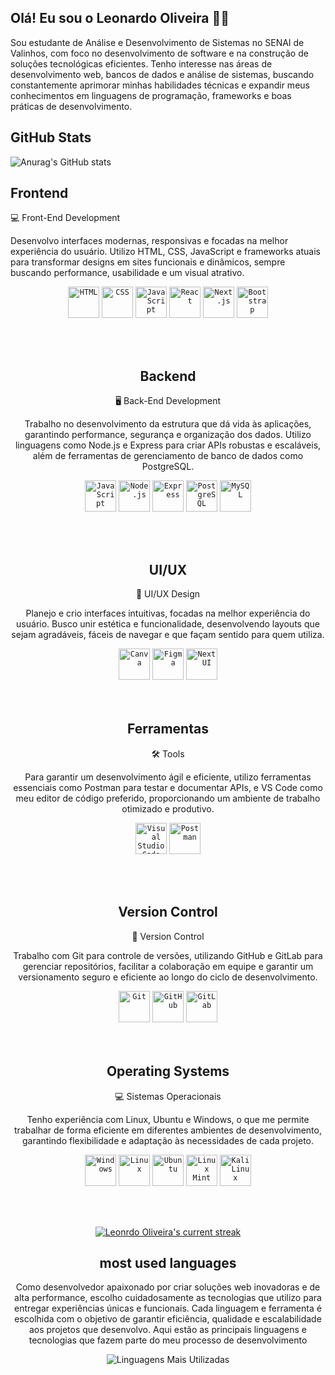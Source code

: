 ## Olá! Eu sou o Leonardo Oliveira 👋🏼
Sou estudante de Análise e Desenvolvimento de Sistemas no SENAI de Valinhos, com foco no desenvolvimento de software e na construção de soluções tecnológicas eficientes. Tenho interesse nas áreas de desenvolvimento web, bancos de dados e análise de sistemas, buscando constantemente aprimorar minhas habilidades técnicas e expandir meus conhecimentos em linguagens de programação, frameworks e boas práticas de desenvolvimento.

## GitHub Stats
![Anurag's GitHub stats](https://github-readme-stats.vercel.app/api?username=PedroLeoo07&show_icons=true&theme=github_dark)

## Frontend
💻 Front-End Development

Desenvolvo interfaces modernas, responsivas e focadas na melhor experiência do usuário. Utilizo HTML, CSS, JavaScript e frameworks atuais para transformar designs em sites funcionais e dinâmicos, sempre buscando performance, usabilidade e um visual atrativo.

<div align="center">
	<code><img width="50" src="https://raw.githubusercontent.com/marwin1991/profile-technology-icons/refs/heads/main/icons/html.png" alt="HTML" title="HTML"/></code>
	<code><img width="50" src="https://raw.githubusercontent.com/marwin1991/profile-technology-icons/refs/heads/main/icons/css.png" alt="CSS" title="CSS"/></code>
	<code><img width="50" src="https://raw.githubusercontent.com/marwin1991/profile-technology-icons/refs/heads/main/icons/javascript.png" alt="JavaScript" title="JavaScript"/></code>
	<code><img width="50" src="https://raw.githubusercontent.com/marwin1991/profile-technology-icons/refs/heads/main/icons/react.png" alt="React" title="React"/></code>
	<code><img width="50" src="https://raw.githubusercontent.com/marwin1991/profile-technology-icons/refs/heads/main/icons/next_js.png" alt="Next.js"/></code>	
	<code><img width="50" src="https://raw.githubusercontent.com/marwin1991/profile-technology-icons/refs/heads/main/icons/bootstrap.png" alt="Bootstrap" title="Bootstrap"/></code>
	
<br/><br/>


## Backend
🖥️ Back-End Development

Trabalho no desenvolvimento da estrutura que dá vida às aplicações, garantindo performance, segurança e organização dos dados. Utilizo linguagens como Node.js e Express para criar APIs robustas e escaláveis, além de ferramentas de gerenciamento de banco de dados como PostgreSQL.


<div align="center">
		<code><img width="50" src="https://raw.githubusercontent.com/marwin1991/profile-technology-icons/refs/heads/main/icons/javascript.png" alt="JavaScript" title="JavaScript"/></code>
	<code><img width="50" src="https://raw.githubusercontent.com/marwin1991/profile-technology-icons/refs/heads/main/icons/node_js.png" alt="Node.js" title="Node.js"/></code>
	<code><img width="50" src="https://raw.githubusercontent.com/marwin1991/profile-technology-icons/refs/heads/main/icons/express.png" alt="Express" title="Express"/></code>
	<code><img width="50" src="https://raw.githubusercontent.com/marwin1991/profile-technology-icons/refs/heads/main/icons/postgresql.png" alt="PostgreSQL" title="PostgreSQL"/></code>
	<code><img width="50" src="https://raw.githubusercontent.com/marwin1991/profile-technology-icons/refs/heads/main/icons/mysql.png" alt="MySQL" title="MySQL"/></code>

<br/><br/>

## UI/UX
🎨 UI/UX Design

Planejo e crio interfaces intuitivas, focadas na melhor experiência do usuário. Busco unir estética e funcionalidade, desenvolvendo layouts que sejam agradáveis, fáceis de navegar e que façam sentido para quem utiliza.
<div align="center">
<code><img width="50" src="https://raw.githubusercontent.com/marwin1991/profile-technology-icons/refs/heads/main/icons/canva.png" alt="Canva" title="Canva"/></code>
 <code><img width="50" src="https://raw.githubusercontent.com/marwin1991/profile-technology-icons/refs/heads/main/icons/figma.png" alt="Figma" title="Figma"/></code>
 <code><img width="50" src="https://raw.githubusercontent.com/marwin1991/profile-technology-icons/refs/heads/main/icons/next_ui.png" alt="Next UI" title="Next UI"/></code>

	
</div>
<br/><br/>

## Ferramentas
🛠️ Tools

Para garantir um desenvolvimento ágil e eficiente, utilizo ferramentas essenciais como Postman para testar e documentar APIs, e VS Code como meu editor de código preferido, proporcionando um ambiente de trabalho otimizado e produtivo.


<div align="center">
	<code><img width="50" src="https://raw.githubusercontent.com/marwin1991/profile-technology-icons/refs/heads/main/icons/visual_studio_code.png" alt="Visual Studio Code" title="Visual Studio Code"/></code>
	<code><img width="50" src="https://raw.githubusercontent.com/marwin1991/profile-technology-icons/refs/heads/main/icons/postman.png" alt="Postman" title="Postman"/></code>
 </div>

 <br/><br/>

 ## Version Control
 🔄 Version Control

Trabalho com Git para controle de versões, utilizando GitHub e GitLab para gerenciar repositórios, facilitar a colaboração em equipe e garantir um versionamento seguro e eficiente ao longo do ciclo de desenvolvimento.
 <div align="center">
	<code><img width="50" src="https://raw.githubusercontent.com/marwin1991/profile-technology-icons/refs/heads/main/icons/git.png" alt="Git" title="Git"/></code>
	<code><img width="50" src="https://raw.githubusercontent.com/marwin1991/profile-technology-icons/refs/heads/main/icons/github.png" alt="GitHub" title="GitHub"/></code>
	<code><img width="50" src="https://raw.githubusercontent.com/marwin1991/profile-technology-icons/refs/heads/main/icons/gitlab.png" alt="GitLab" title="GitLab"/></code>
 </div>
<br/><br/>

##  Operating Systems
💻 Sistemas Operacionais

Tenho experiência com Linux, Ubuntu e Windows, o que me permite trabalhar de forma eficiente em diferentes ambientes de desenvolvimento, garantindo flexibilidade e adaptação às necessidades de cada projeto.
<div align="center">
<code><img width="50" src="https://raw.githubusercontent.com/marwin1991/profile-technology-icons/refs/heads/main/icons/windows.png" alt="Windows" title="Windows"/></code>
<code><img width="50" src="https://raw.githubusercontent.com/marwin1991/profile-technology-icons/refs/heads/main/icons/linux.png" alt="Linux" title="Linux"/></code>
<code><img width="50" src="https://raw.githubusercontent.com/marwin1991/profile-technology-icons/refs/heads/main/icons/ubuntu.png" alt="Ubuntu" title="Ubuntu"/></code>
<code><img width="50" src="https://raw.githubusercontent.com/marwin1991/profile-technology-icons/refs/heads/main/icons/linux_mint.png" alt="Linux Mint" title="Linux Mint"/></code>
<code><img width="50" src="https://raw.githubusercontent.com/marwin1991/profile-technology-icons/refs/heads/main/icons/kali_linux.png" alt="Kali Linux" title="Kali Linux"/></code>
</div>   

<br/><br/>

[![Leonrdo Oliveira's current streak](https://streak-stats.demolab.com/?user=PedroLeoo07&count_private=true&theme=blue-green&title_color=00b3ff)](#)

## most used languages
Como desenvolvedor apaixonado por criar soluções web inovadoras e de alta performance, escolho cuidadosamente as tecnologias que utilizo para entregar experiências únicas e funcionais. Cada linguagem e ferramenta é escolhida com o objetivo de garantir eficiência, qualidade e escalabilidade aos projetos que desenvolvo. Aqui estão as principais linguagens e tecnologias que fazem parte do meu processo de desenvolvimento

![Linguagens Mais Utilizadas](https://github-readme-stats.vercel.app/api/top-langs/?username=PedroLeoo07&layout=compact&langs_count=8&theme=dracula)

